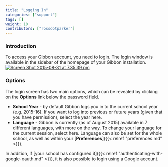 ```yaml
---
title: "Logging In"
categories: ["support"]
tags: []
weight: 10
contributors: ["rossdotparker"]
---
```


### Introduction

To access your Gibbon account, you need to login. The login window is available in the sidebar of the homepage of your Gibbon installation. [![Screen Shot 2015-08-31 at 7.35.39 pm](/wp/2015/08/Screen-Shot-2015-08-31-at-7.35.39-pm-1024x655.png)](/wp/2015/08/Screen-Shot-2015-08-31-at-7.35.39-pm.png)

### **Options**

The login screen has two main options, which can be revealed by clicking on the **Options** link below the password field.

*   **School Year** - by default Gibbon logs you in to the current school year (e.g. 2015-16). If you want to log into previous or future years (given that you have permission), select the year here.
*   **Language** - Gibbon is currently (as of August 2015) available in 7 different languages, with more on the way. To change your language for the current session, select here. Language can also be set for the whole school, as well as within your [**Preferences**]({{< relref "preferences.md" >}}).

In addition, if [your school has configured it]({{< relref "authenticating-with-google-oauth.md" >}}), it is also possible to login using a Google account.
